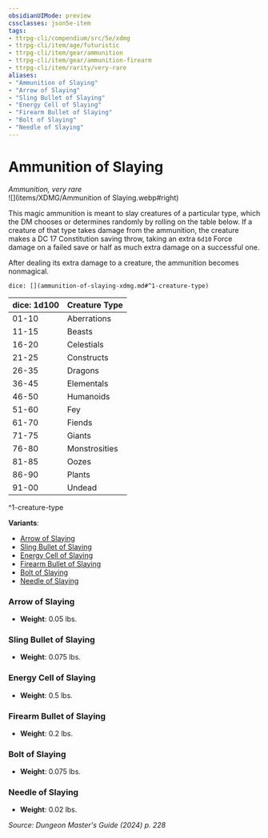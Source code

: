 ```yaml
---
obsidianUIMode: preview
cssclasses: json5e-item
tags:
- ttrpg-cli/compendium/src/5e/xdmg
- ttrpg-cli/item/age/futuristic
- ttrpg-cli/item/gear/ammunition
- ttrpg-cli/item/gear/ammunition-firearm
- ttrpg-cli/item/rarity/very-rare
aliases: 
- "Ammunition of Slaying"
- "Arrow of Slaying"
- "Sling Bullet of Slaying"
- "Energy Cell of Slaying"
- "Firearm Bullet of Slaying"
- "Bolt of Slaying"
- "Needle of Slaying"
---
```

# Ammunition of Slaying
*Ammunition, very rare*  
![](items/XDMG/Ammunition of Slaying.webp#right)  


This magic ammunition is meant to slay creatures of a particular type, which the DM chooses or determines randomly by rolling on the table below. If a creature of that type takes damage from the ammunition, the creature makes a DC 17 Constitution saving throw, taking an extra `6d10` Force damage on a failed save or half as much extra damage on a successful one.

After dealing its extra damage to a creature, the ammunition becomes nonmagical.

`dice: [](ammunition-of-slaying-xdmg.md#^1-creature-type)`

| dice: 1d100 | Creature Type |
|-------------|---------------|
| 01-10 | Aberrations |
| 11-15 | Beasts |
| 16-20 | Celestials |
| 21-25 | Constructs |
| 26-35 | Dragons |
| 36-45 | Elementals |
| 46-50 | Humanoids |
| 51-60 | Fey |
| 61-70 | Fiends |
| 71-75 | Giants |
| 76-80 | Monstrosities |
| 81-85 | Oozes |
| 86-90 | Plants |
| 91-00 | Undead |
^1-creature-type

**Variants**:
- [Arrow of Slaying](#Arrow%20of%20Slaying)
- [Sling Bullet of Slaying](#Sling%20Bullet%20of%20Slaying)
- [Energy Cell of Slaying](#Energy%20Cell%20of%20Slaying)
- [Firearm Bullet of Slaying](#Firearm%20Bullet%20of%20Slaying)
- [Bolt of Slaying](#Bolt%20of%20Slaying)
- [Needle of Slaying](#Needle%20of%20Slaying)

### Arrow of Slaying

- **Weight**: 0.05 lbs.

### Sling Bullet of Slaying

- **Weight**: 0.075 lbs.

### Energy Cell of Slaying

- **Weight**: 0.5 lbs.

### Firearm Bullet of Slaying

- **Weight**: 0.2 lbs.

### Bolt of Slaying

- **Weight**: 0.075 lbs.

### Needle of Slaying

- **Weight**: 0.02 lbs.


*Source: Dungeon Master's Guide (2024) p. 228*